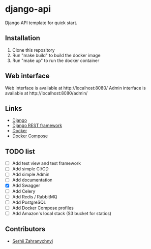 # django-api
Django API template for quick start.

## Installation
1. Clone this repository
2. Run "make build" to build the docker image
3. Run "make up" to run the docker container

## Web interface
Web interface is available at http://localhost:8080/
Admin interface is available at http://localhost:8080/admin/

## Links
- [Django](https://www.djangoproject.com/)
- [Django REST framework](https://www.django-rest-framework.org/)
- [Docker](https://www.docker.com/)
- [Docker Compose](https://docs.docker.com/compose/)

## TODO list
- [ ] Add test view and test framework
- [ ] Add simple CI/CD
- [ ] Add simple Admin
- [ ] Add documentation
- [x] Add Swagger
- [ ] Add Celery
- [ ] Add Redis / RabbitMQ
- [ ] Add PostgreSQL
- [ ] Add Docker Compose profiles
- [ ] Add Amazon's local stack (S3 bucket for statics)

## Contributors
- [Serhii Zahranychnyi](https://github.com/zagran)

